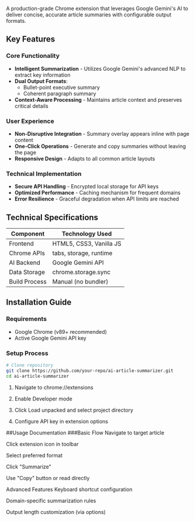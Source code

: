 A production-grade Chrome extension that leverages Google Gemini's AI to deliver concise, accurate article summaries with configurable output formats.

## Key Features

### Core Functionality
- **Intelligent Summarization** - Utilizes Google Gemini's advanced NLP to extract key information
- **Dual Output Formats**:
  - Bullet-point executive summary
  - Coherent paragraph summary
- **Context-Aware Processing** - Maintains article context and preserves critical details

### User Experience
- **Non-Disruptive Integration** - Summary overlay appears inline with page content
- **One-Click Operations** - Generate and copy summaries without leaving the page
- **Responsive Design** - Adapts to all common article layouts

### Technical Implementation
- **Secure API Handling** - Encrypted local storage for API keys
- **Optimized Performance** - Caching mechanism for frequent domains
- **Error Resilience** - Graceful degradation when API limits are reached

## Technical Specifications

| Component           | Technology Used          |
|---------------------|-------------------------|
| Frontend            | HTML5, CSS3, Vanilla JS |
| Chrome APIs         | tabs, storage, runtime  |
| AI Backend          | Google Gemini API       |
| Data Storage        | chrome.storage.sync     |
| Build Process       | Manual (no bundler)     |

## Installation Guide

### Requirements
- Google Chrome (v89+ recommended)
- Active Google Gemini API key

### Setup Process

```bash
# Clone repository
git clone https://github.com/your-repo/ai-article-summarizer.git
cd ai-article-summarizer
   ```
1. Navigate to chrome://extensions

2. Enable Developer mode

3. Click Load unpacked and select project directory

4. Configure API key in extension options

   
##Usage Documentation
###Basic Flow
Navigate to target article

Click extension icon in toolbar

Select preferred format

Click "Summarize"

Use "Copy" button or read directly

Advanced Features
Keyboard shortcut configuration

Domain-specific summarization rules

Output length customization (via options)
